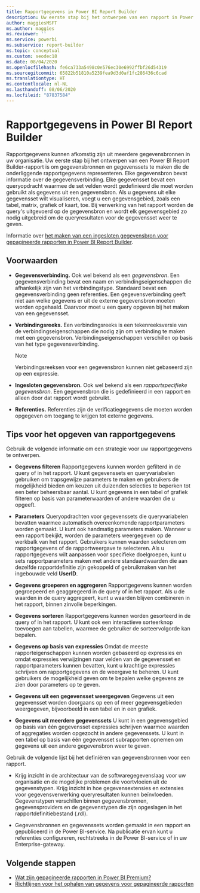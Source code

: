 ```yaml
---
title: Rapportgegevens in Power BI Report Builder
description: Uw eerste stap bij het ontwerpen van een rapport in Power BI Report Builder is om gegevensbronnen en gegevenssets te maken die de onderliggende rapportgegevens representeren.
author: maggiesMSFT
ms.author: maggies
ms.reviewer: ''
ms.service: powerbi
ms.subservice: report-builder
ms.topic: conceptual
ms.custom: seodec18
ms.date: 08/04/2020
ms.openlocfilehash: fe6ca733a5498c0e576ec30e6992ffbf26d54319
ms.sourcegitcommit: 65822b51810a5239fea9d3d0af1fc286436c6cad
ms.translationtype: HT
ms.contentlocale: nl-NL
ms.lasthandoff: 08/06/2020
ms.locfileid: "87837584"
---
```

# <a name="report-data-in-power-bi-report-builder"></a>Rapportgegevens in Power BI Report Builder

Rapportgegevens kunnen afkomstig zijn uit meerdere gegevensbronnen in uw organisatie. Uw eerste stap bij het ontwerpen van een Power BI Report Builder-rapport is om gegevensbronnen en gegevenssets te maken die de onderliggende rapportgegevens representeren. Elke gegevensbron bevat informatie over de gegevensverbinding. Elke gegevensset bevat een queryopdracht waarmee de set velden wordt gedefinieerd die moet worden gebruikt als gegevens uit een gegevensbron. Als u gegevens uit elke gegevensset wilt visualiseren, voegt u een gegevensgebied, zoals een tabel, matrix, grafiek of kaart, toe. Bij verwerking van het rapport worden de query's uitgevoerd op de gegevensbron en wordt elk gegevensgebied zo nodig uitgebreid om de queryresultaten voor de gegevensset weer te geven.  

Informatie over [het maken van een ingesloten gegevensbron voor gepagineerde rapporten in Power BI Report Builder](paginated-reports-embedded-data-source.md).


##  <a name="terms"></a><a name="BkMk_ReportDataTerms"></a> Voorwaarden  
  
- **Gegevensverbinding.** Ook wel bekend als een *gegevensbron*. Een gegevensverbinding bevat een naam en verbindingseigenschappen die afhankelijk zijn van het verbindingstype. Standaard bevat een gegevensverbinding geen referenties. Een gegevensverbinding geeft niet aan welke gegevens er uit de externe gegevensbron moeten worden opgehaald. Daarvoor moet u een query opgeven bij het maken van een gegevensset.  
  
- **Verbindingsreeks.** Een verbindingsreeks is een tekenreeksversie van de verbindingseigenschappen die nodig zijn om verbinding te maken met een gegevensbron. Verbindingseigenschappen verschillen op basis van het type gegevensverbinding. 

    > [!NOTE]
    > Verbindingsreeksen voor een gegevensbron kunnen niet gebaseerd zijn op een expressie.
  
- **Ingesloten gegevensbron.** Ook wel bekend als een *rapportspecifieke gegevensbron*. Een gegevensbron die is gedefinieerd in een rapport en alleen door dat rapport wordt gebruikt.  
  
- **Referenties.** Referenties zijn de verificatiegegevens die moeten worden opgegeven om toegang te krijgen tot externe gegevens.  
  
##  <a name="tips-for-specifying-report-data"></a><a name="BkMk_ReportDataTips"></a> Tips voor het opgeven van rapportgegevens

 Gebruik de volgende informatie om een strategie voor uw rapportgegevens te ontwerpen.  
  
- **Gegevens filteren** Rapportgegevens kunnen worden gefilterd in de query of in het rapport. U kunt gegevenssets en queryvariabelen gebruiken om trapsgewijze parameters te maken en gebruikers de mogelijkheid bieden om keuzen uit duizenden selecties te beperken tot een beter beheersbaar aantal. U kunt gegevens in een tabel of grafiek filteren op basis van parameterwaarden of andere waarden die u opgeeft.  
  
- **Parameters** Queryopdrachten voor gegevenssets die queryvariabelen bevatten waarmee automatisch overeenkomende rapportparameters worden gemaakt. U kunt ook handmatig parameters maken. Wanneer u een rapport bekijkt, worden de parameters weergegeven op de werkbalk van het rapport. Gebruikers kunnen waarden selecteren om rapportgegevens of de rapportweergave te selecteren. Als u rapportgegevens wilt aanpassen voor specifieke doelgroepen, kunt u sets rapportparameters maken met andere standaardwaarden die aan dezelfde rapportdefinitie zijn gekoppeld of gebruikmaken van het ingebouwde veld **UserID**. 
  
- **Gegevens groeperen en aggregeren** Rapportgegevens kunnen worden gegroepeerd en geaggregeerd in de query of in het rapport. Als u de waarden in de query aggregeert, kunt u waarden blijven combineren in het rapport, binnen zinvolle beperkingen.  
  
- **Gegevens sorteren** Rapportgegevens kunnen worden gesorteerd in de query of in het rapport. U kunt ook een interactieve sorteerknop toevoegen aan tabellen, waarmee de gebruiker de sorteervolgorde kan bepalen.  
  
- **Gegevens op basis van expressies** Omdat de meeste rapporteigenschappen kunnen worden gebaseerd op expressies en omdat expressies verwijzingen naar velden van de gegevensset en rapportparameters kunnen bevatten, kunt u krachtige expressies schrijven om rapportgegevens en de weergave te beheren. U kunt gebruikers de mogelijkheid geven om te bepalen welke gegevens ze zien door parameters op te geven.  
  
- **Gegevens uit een gegevensset weergegeven** Gegevens uit een gegevensset worden doorgaans op een of meer gegevensgebieden weergegeven, bijvoorbeeld in een tabel en in een grafiek.  
  
- **Gegevens uit meerdere gegevenssets** U kunt in een gegevensgebied op basis van één gegevensset expressies schrijven waarmee waarden of aggregaties worden opgezocht in andere gegevenssets. U kunt in een tabel op basis van één gegevensset subrapporten opnemen om gegevens uit een andere gegevensbron weer te geven.  
  
 Gebruik de volgende lijst bij het definiëren van gegevensbronnen voor een rapport.  
  
- Krijg inzicht in de architectuur van de softwaregegevenslaag voor uw organisatie en de mogelijke problemen die voortvloeien uit de gegevenstypen. Krijg inzicht in hoe gegevensextensies en extensies voor gegevensverwerking queryresultaten kunnen beïnvloeden. Gegevenstypen verschillen binnen gegevensbronnen, gegevensproviders en de gegevenstypen die zijn opgeslagen in het rapportdefinitiebestand (.rdl).  
  
- Gegevensbronnen en gegevenssets worden gemaakt in een rapport en gepubliceerd in de Power BI-service. Na publicatie ervan kunt u referenties configureren, rechtstreeks in de Power BI-service of in uw Enterprise-gateway. 

## <a name="next-steps"></a>Volgende stappen

- [Wat zijn gepagineerde rapporten in Power BI Premium?](paginated-reports-report-builder-power-bi.md)  
- [Richtlijnen voor het ophalen van gegevens voor gepagineerde rapporten](../guidance/report-paginated-data-retrieval.md)
